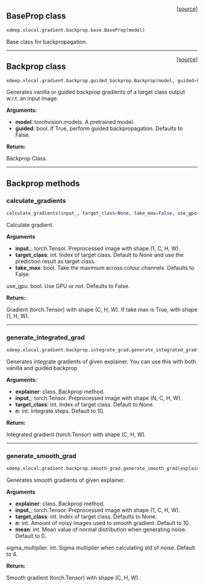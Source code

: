 <span style="float:right;">[[source]](https://github.com/keras-team/keras/blob/master/xdeep/xlocal/gradient/backprop/base.py#L5)</span>
## BaseProp class

```python
xdeep.xlocal.gradient.backprop.base.BaseProp(model)
```


Base class for backpropagation.

----

<span style="float:right;">[[source]](https://github.com/keras-team/keras/blob/master/xdeep/xlocal/gradient/backprop/guided_backprop.py#L4)</span>
## Backprop class

```python
xdeep.xlocal.gradient.backprop.guided_backprop.Backprop(model, guided=False)
```

Generates vanilla or guided backprop gradients of a target class output w.r.t. an input image.

__Arguments:__

- __model__: torchvision.models. A pretrained model.
- __guided__: bool. If True, perform guided backpropagation. Defaults to False.

__Return:__

Backprop Class.
    

---
## Backprop methods

### calculate_gradients


```python
calculate_gradients(input_, target_class=None, take_max=False, use_gpu=False)
```


Calculate gradient.

__Arguments__

- __input___: torch.Tensor. Preprocessed image with shape (1, C, H, W).
- __target_class__: int. Index of target class. Default to None and use the prediction result as target class.
- __take_max__: bool. Take the maximum across colour channels. Defaults to False.

use_gpu. bool. Use GPU or not. Defaults to False.

__Return:__

Gradient (torch.Tensor) with shape (C, H, W). If take max is True, with shape (1, H, W).
    
----

### generate_integrated_grad


```python
xdeep.xlocal.gradient.backprop.integrate_grad.generate_integrated_grad(explainer, input_, target_class=None, n=25)
```


Generates integrate gradients of given explainer. You can use this with both vanilla
and guided backprop

__Arguments:__

- __explainer__: class. Backprop method.
- __input___: torch.Tensor. Preprocessed image with shape (N, C, H, W).
- __target_class__: int. Index of target class. Default to None.
- __n__: int. Integrate steps. Default to 10.

__Return:__

Integrated gradient (torch.Tensor) with shape (C, H, W).
    
----

### generate_smooth_grad


```python
xdeep.xlocal.gradient.backprop.smooth_grad.generate_smooth_grad(explainer, input_, target_class=None, n=50, mean=0, sigma_multiplier=4)
```


Generates smooth gradients of given explainer.

__Arguments__

- __explainer__: class. Backprop method.
- __input___: torch.Tensor. Preprocessed image with shape (1, C, H, W).
- __target_class__: int. Index of target class. Defaults to None.
- __n__: int. Amount of noisy images used to smooth gradient. Default to 10.
- __mean__: int. Mean value of normal distribution when generating noise. Default to 0.

sigma_multiplier. int. Sigma multiplier when calculating std of noise. Default to 4.

__Return:__

Smooth gradient (torch.Tensor) with shape (C, H, W).
    